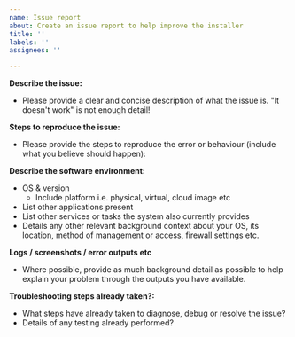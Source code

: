 ```yaml
---
name: Issue report
about: Create an issue report to help improve the installer
title: ''
labels: ''
assignees: ''

---
```


**Describe the issue:**
- Please provide a clear and concise description of what the issue is. "It doesn't work" is not enough detail!

**Steps to reproduce the issue:**
- Please provide the steps to reproduce the error or behaviour (include what you believe should happen):

**Describe the software environment:**
- OS & version
  - Include platform i.e. physical, virtual, cloud image etc
- List other applications present
- List other services or tasks the system also currently provides
- Details any other relevant background context about your OS, its location, method of management or access, firewall settings etc.

**Logs / screenshots / error outputs etc**
- Where possible, provide as much background detail as possible to help explain your problem through the outputs you have available.

**Troubleshooting steps already taken?:**
- What steps have already taken to diagnose, debug or resolve the issue?
- Details of any testing already performed?